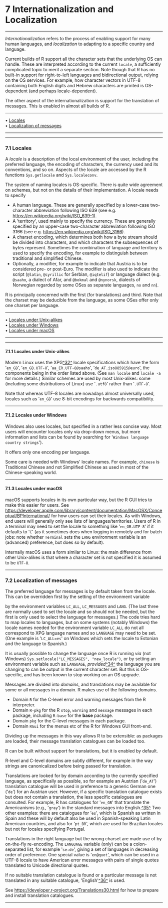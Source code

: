 # 7 Internationalization and Localization

---

_Internationalization_ refers to the process of enabling support for
many human languages, and _localization_ to adapting to a specific
country and language.

Current builds of R support all the character sets that the underlying
OS can handle. These are interpreted according to the
current `locale`, a sufficiently complicated topic to merit a separate
section. Note though that R has no built-in support for right-to-left
languages and bidirectional output, relying on the OS services. For
example, how character vectors in UTF-8 containing both English digits
and Hebrew characters are printed is OS-dependent (and perhaps
locale-dependent).

The other aspect of the internationalization is support for the
translation of messages. This is enabled in almost all builds of R.

---

• [Locales](#Locales)     
 • [Localization of messages](#Localization-of-messages)

---

---

### 7.1 Locales

A _locale_ is a description of the local environment of the user,
including the preferred language, the encoding of characters, the
currency used and its conventions, and so on. Aspects of the locale are
accessed by the R functions `Sys.getlocale` and `Sys.localeconv`.

The system of naming locales is OS-specific. There is quite wide
agreement on schemes, but not on the details of their implementation. A
locale needs to specify

- A human language. These are generally specified by a lower-case
  two-character abbreviation following ISO 639 (see e.g.
  <https://en.wikipedia.org/wiki/ISO_639-1>).
- A 'territory', used mainly to specify the currency. These are
  generally specified by an upper-case two-character abbreviation
  following ISO 3166 (see e.g.
  <https://en.wikipedia.org/wiki/ISO_3166>).
- A charset encoding, which determines both how a byte stream should
  be divided into characters, and which characters the subsequences of
  bytes represent. Sometimes the combination of language and territory
  is used to specify the encoding, for example to distinguish between
  traditional and simplified Chinese.
- Optionally, a modifier, for example to indicate that Austria is to
  be considered pre- or post-Euro. The modifier is also used to
  indicate the script (`@latin`, `@cyrillic` for Serbian, `@iqtelif`)
  or language dialect (e.g. `@saaho`, a dialect of Afar, and `@bokmal`
  and `@nynorsk`, dialects of Norwegian regarded by some OSes as
  separate languages, `no` and `nn`).

R is principally concerned with the first (for translations) and third.
Note that the charset may be deducible from the language, as some OSes
offer only one charset per language.

---

• [Locales under Unix-alikes](#Locales-under-Unix_002dalikes)     
 • [Locales under Windows](#Locales-under-Windows)     
 • [Locales under macOS](#Locales-under-macOS)

---

---

#### 7.1.1 Locales under Unix-alikes

Modern Linux uses the XPG[^32^](#FOOT32) locale specifications
which have the form '`en_GB`', '`en_GB.UTF-8`',
'`aa_ER.UTF-8@saaho`', '`de_AT.iso885915@euro`', the
components being in the order listed above. (See `man locale` and
`locale -a` for more details.) Similar schemes are used by most
Unix-alikes: some (including some distributions of Linux) use
'`.utf8`' rather than '`.UTF-8`'.

Note that whereas UTF-8 locales are nowadays almost universally used,
locales such as '`en_GB`' use 8-bit encodings for backwards
compatibility.

---

#### 7.1.2 Locales under Windows

Windows also uses locales, but specified in a rather less concise way.
Most users will encounter locales only via drop-down menus, but more
information and lists can be found by searching for
'`Windows language country strings`').

It offers only one encoding per language.

Some care is needed with Windows' locale names. For example, `chinese`
is Traditional Chinese and not Simplified Chinese as used in most of the
Chinese-speaking world.

---

#### 7.1.3 Locales under macOS

macOS supports locales in its own particular way, but the R GUI tries to
make this easier for users. See
<https://developer.apple.com/library/content/documentation/MacOSX/Conceptual/BPInternational/>
for how users can set their locales. As with Windows, end users will
generally only see lists of languages/territories. Users of R in a
terminal may need to set the locale to something like
'`en_GB.UTF-8`' if it defaults to '`C`' (as it
sometimes does when logging in remotely and for batch jobs: note whether
`Terminal` sets the `LANG` environment variable is an (advanced)
preference, but does so by default).

Internally macOS uses a form similar to Linux: the main difference from
other Unix-alikes is that where a character set is not specified it is
assumed to be `UTF-8`.

---

### 7.2 Localization of messages

The preferred language for messages is by default taken from the locale.
This can be overridden first by the setting of the environment variable

by the
environment variables `LC_ALL`, `LC_MESSAGES` and `LANG`. (The last
three are normally used to set the locale and so should not be needed,
but the first is only used to select the language for messages.) The
code tries hard to map locales to languages, but on some systems
(notably Windows) the locale names needed for the environment variable
`LC_ALL` do not all correspond to XPG language names and so `LANGUAGE`
may need to be set. (One example is '`LC_ALL=es`' on Windows
which sets the locale to Estonian and the language to Spanish.)

It is usually possible to change the language once R is running _via_
(not Windows) `Sys.setlocale("LC_MESSAGES", "new_locale")`, or by
setting an environment variable such as `LANGUAGE`,
_provided_[^34^](#FOOT34) the language you are changing to can
be output in the current character set. But this is OS-specific, and has
been known to stop working on an OS upgrade.

Messages are divided into _domains_, and translations may be available
for some or all messages in a domain. R makes use of the following
domains.

- Domain `R` for the C-level error and warning messages from the R
  interpreter.
- Domain `R-pkg` for the R `stop`, `warning` and `message` messages in
  each package, including `R-base` for the **base** package.
- Domain `pkg` for the C-level messages in each package.
- Domain `RGui` for the menus etc of the R for Windows GUI front-end.

Dividing up the messages in this way allows R to be extensible: as
packages are loaded, their message translation catalogues can be loaded
too.

R can be built without support for translations, but it is enabled by
default.

R-level and C-level domains are subtly different, for example in the way
strings are canonicalized before being passed for translation.

Translations are looked for by domain according to the currently
specified language, as specifically as possible, so for example an
Austrian ('`de_AT`') translation catalogue will be used in
preference to a generic German one ('`de`') for an Austrian
user. However, if a specific translation catalogue exists but does not
contain a translation, the less specific catalogues are consulted. For
example, R has catalogues for '`en_GB`' that translate the
Americanisms (e.g., '`gray`') in the standard messages into
English.[^35^](#FOOT35) Two other examples: there are
catalogues for '`es`', which is Spanish as written in Spain and
these will by default also be used in Spanish-speaking Latin American
countries, and also for '`pt_BR`', which are used for Brazilian
locales but not for locales specifying Portugal.

Translations in the right language but the wrong charset are made use of
by on-the-fly re-encoding. The `LANGUAGE` variable
(only) can be a colon-separated list, for example '`se:de`',
giving a set of languages in decreasing order of preference. One special
value is '`en@quot`', which can be used in a UTF-8 locale to
have American error messages with pairs of single quotes translated to
Unicode directional quotes.

If no suitable translation catalogue is found or a particular message is
not translated in any suitable catalogue,
'English'[^36^](#FOOT36) is used.

See <https://developer.r-project.org/Translations30.html> for how to
prepare and install translation catalogues.

---
